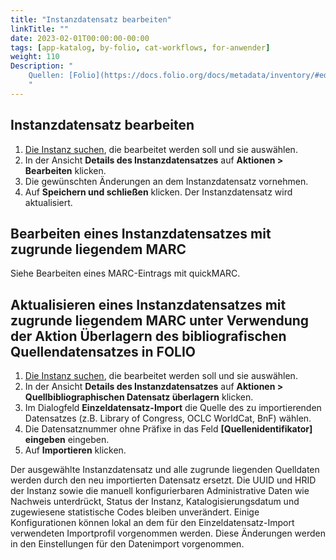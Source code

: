 ```yaml
---
title: "Instanzdatensatz bearbeiten"
linkTitle: ""
date: 2023-02-01T00:00:00-00:00
tags: [app-katalog, by-folio, cat-workflows, for-anwender]
weight: 110
Description: "
    Quellen: [Folio](https://docs.folio.org/docs/metadata/inventory/#editing-an-instance-record) & [GBV](https://info.gbv.de/display/FOLIOGBVEXTERN/Folio:+Instanzdatensatz+bearbeiten)
    "
---
```


## Instanzdatensatz bearbeiten

1.  [Die Instanz suchen](https://info.gbv.de/display/FOLIOGBVEXTERN/Folio%3A+Datensatz+suchen+im+Katalog), die bearbeitet werden soll und sie auswählen.
2.  In der Ansicht **Details des Instanzdatensatzes** auf **Aktionen > Bearbeiten** klicken.
3.  Die gewünschten Änderungen an dem Instanzdatensatz vornehmen.
4.  Auf **Speichern und schließen** klicken. Der Instanzdatensatz wird aktualisiert.

## Bearbeiten eines Instanzdatensatzes mit zugrunde liegendem MARC

Siehe Bearbeiten eines MARC-Eintrags mit quickMARC.

## Aktualisieren eines Instanzdatensatzes mit zugrunde liegendem MARC unter Verwendung der Aktion Überlagern des bibliografischen Quellendatensatzes in FOLIO

1.  [Die Instanz suchen](https://info.gbv.de/display/FOLIOGBVEXTERN/Folio%3A+Datensatz+suchen+im+Katalog), die bearbeitet werden soll und sie auswählen.
2.  In der Ansicht **Details des Instanzdatensatzes** auf **Aktionen > Quellbibliographischen Datensatz überlagern** klicken.
3.  Im Dialogfeld **Einzeldatensatz-Import** die Quelle des zu importierenden Datensatzes (z.B. Library of Congress, OCLC WorldCat, BnF) wählen.
4.  Die Datensatznummer ohne Präfixe in das Feld **\[Quellenidentifikator\] eingeben** eingeben.
5.  Auf **Importieren** klicken.

Der ausgewählte Instanzdatensatz und alle zugrunde liegenden Quelldaten werden durch den neu importierten Datensatz ersetzt. Die UUID und HRID der Instanz sowie die manuell konfigurierbaren Administrative Daten wie Nachweis unterdrückt, Status der Instanz, Katalogisierungsdatum und zugewiesene statistische Codes bleiben unverändert. Einige Konfigurationen können lokal an dem für den Einzeldatensatz-Import verwendeten Importprofil vorgenommen werden. Diese Änderungen werden in den Einstellungen für den Datenimport vorgenommen.
